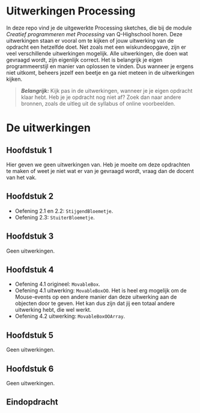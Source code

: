 # Uitwerkingen Processing
In deze repo vind je de uitgewerkte Processing sketches, die bij de module *Creatief programmeren met Processing* van Q-Highschool horen.
Deze uitwerkingen staan er vooral om te kijken of jouw uitwerking van de opdracht een hetzelfde doet. Net zoals met een wiskundeopgave, zijn er veel verschillende uitwerkingen mogelijk. Alle uitwerkingen, die doen wat gevraagd wordt, zijn eigenlijk correct. Het is belangrijk je eigen programmeerstijl en manier van oplossen te vinden. Dus wanneer je ergens niet uitkomt, beheers jezelf een beetje en ga niet meteen in de uitwerkingen kijken.
> **_Belangrijk:_** Kijk pas in de uitwerkingen, wanneer je je eigen opdracht klaar hebt. Heb je je opdracht nog niet af? Zoek dan naar andere bronnen, zoals de uitleg uit de syllabus of online voorbeelden.

# De uitwerkingen
## Hoofdstuk 1
Hier geven we geen uitwerkingen van. Heb je moeite om deze opdrachten te maken of weet je niet wat er van je gevraagd wordt, vraag dan de docent van het vak.

## Hoofdstuk 2
- Oefening 2.1 en 2.2: `StijgendBloemetje`.
- Oefening 2.3: `StuiterBloemetje`.

## Hoofdstuk 3
Geen uitwerkingen.

## Hoofdstuk 4
- Oefening 4.1 origineel: `MovableBox`.
- Oefening 4.1 uitwerking: `MovableBoxOO`. Het is heel erg mogelijk om de Mouse-events op een andere manier dan deze uitwerking aan de objecten door te geven. Het kan dus zijn dat jij een totaal andere uitwerking hebt, die wel werkt.
- Oefening 4.2 uitwerking: `MovableBoxOOArray`.

## Hoofdstuk 5
Geen uitwerkingen.

## Hoofdstuk 6
Geen uitwerkingen.

## Eindopdracht
